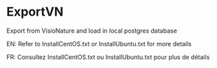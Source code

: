 # ExportVN
Export from VisioNature and load in local postgres database

EN: Refer to InstallCentOS.txt or InstallUbuntu.txt for more details

FR: Consultez InstallCentOS.txt ou InstallUbuntu.txt pour plus de détails
